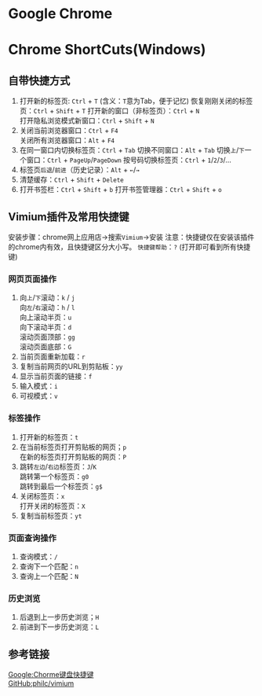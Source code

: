 # Google Chrome

# Chrome ShortCuts(Windows)
## 自带快捷方式
1. 打开新的标签页: `Ctrl` + `T` (含义：`T`意为Tab，便于记忆) 
   恢复刚刚关闭的标签页：`Ctrl` + `Shift` + `T`
   打开新的窗口（非标签页）：`Ctrl` + `N`  
   打开隐私浏览模式新窗口：`Ctrl` + `Shift` + `N` 
2. 关闭当前浏览器窗口：`Ctrl` + `F4`   
   关闭所有浏览器窗口：`Alt` + `F4`
3. 在同一窗口内切换标签页：`Ctrl` + `Tab`
   切换不同窗口：`Alt` + `Tab` 
   切换`上`/`下`一个窗口：`Ctrl` + `PageUp`/`PageDown`
   按号码切换标签页：`Ctrl` + `1`/`2`/`3`/... 
4. 标签页`后退`/`前进`（历史记录）：`Alt` + `←`/`→` 
5. 清楚缓存：`Ctrl` + `Shift` + `Delete`     
6. 打开书签栏：`Ctrl`  + `Shift` + `b`
   打开书签管理器：`Ctrl` + `Shift` + `o`      

## Vimium插件及常用快捷键
安装步骤：chrome网上应用店→搜索`Vimium`→安装
注意：快捷键仅在安装该插件的chrome内有效，且快捷键区分大小写。
`快捷键帮助`：`?` (打开即可看到所有快捷键) 
### 网页页面操作
1. 向`上`/`下`滚动：`k` / `j`      
   向`左`/`右`滚动：`h` / `l`    
   向上滚动半页：`u`      
   向下滚动半页：`d`     
   滚动页面顶部：`gg`      
   滚动页面底部：`G`     
2. 当前页面重新加载：`r`    
3. 复制当前网页的URL到剪贴板：`yy`       
4. 显示当前页面的链接：`f`    
5. 输入模式：`i`      
6. 可视模式：`v`      

### 标签操作
1. 打开新的标签页：`t`   
2. 在当前标签页打开剪贴板的网页；`p`     
   在新的标签页打开剪贴板的网页：`P`      
3. 跳转`左边`/`右边`标签页：`J`/`K`      
   跳转第一个标签页：`g0`   
   跳转到最后一个标签页：`g$`   
4. 关闭标签页：`x`     
   打开关闭的标签页：`X`    
5. 复制当前标签页：`yt`     

### 页面查询操作
1. 查询模式：`/`   
2. 查询下一个匹配：`n`  
3. 查询上一个匹配：`N`   

### 历史浏览
1. 后退到上一步历史浏览；`H`    
2. 前进到下一步历史浏览：`L`          


## 参考链接

[Google:Chorme键盘快捷键](https://support.google.com/chrome/answer/157179?hl=zh-Hans)           
[GitHub:philc/vimium](https://github.com/philc/vimium)  

